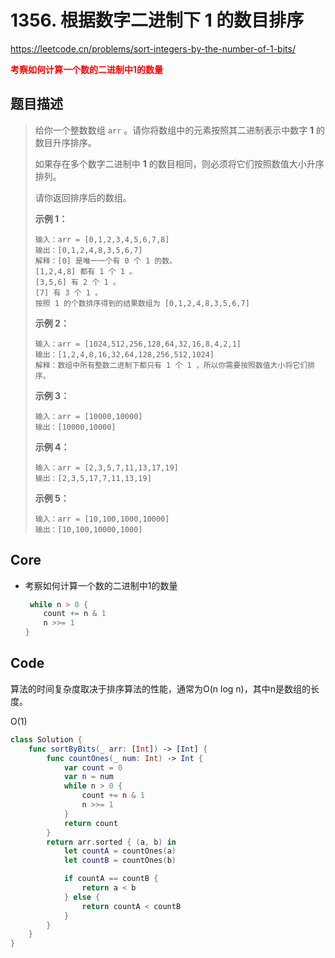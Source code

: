 # 1356. 根据数字二进制下 1 的数目排序

https://leetcode.cn/problems/sort-integers-by-the-number-of-1-bits/

**<font color=red>考察如何计算一个数的二进制中1的数量</font>**

## 题目描述

> 给你一个整数数组 `arr` 。请你将数组中的元素按照其二进制表示中数字 **1** 的数目升序排序。
>
> 如果存在多个数字二进制中 **1** 的数目相同，则必须将它们按照数值大小升序排列。
>
> 请你返回排序后的数组。
>
>  
>
> **示例 1：**
>
> ```
> 输入：arr = [0,1,2,3,4,5,6,7,8]
> 输出：[0,1,2,4,8,3,5,6,7]
> 解释：[0] 是唯一一个有 0 个 1 的数。
> [1,2,4,8] 都有 1 个 1 。
> [3,5,6] 有 2 个 1 。
> [7] 有 3 个 1 。
> 按照 1 的个数排序得到的结果数组为 [0,1,2,4,8,3,5,6,7]
> ```
>
> **示例 2：**
>
> ```
> 输入：arr = [1024,512,256,128,64,32,16,8,4,2,1]
> 输出：[1,2,4,8,16,32,64,128,256,512,1024]
> 解释：数组中所有整数二进制下都只有 1 个 1 ，所以你需要按照数值大小将它们排序。
> ```
>
> **示例 3：**
>
> ```
> 输入：arr = [10000,10000]
> 输出：[10000,10000]
> ```
>
> **示例 4：**
>
> ```
> 输入：arr = [2,3,5,7,11,13,17,19]
> 输出：[2,3,5,17,7,11,13,19]
> ```
>
> **示例 5：**
>
> ```
> 输入：arr = [10,100,1000,10000]
> 输出：[10,100,10000,1000]
> ```



## Core

- 考察如何计算一个数的二进制中1的数量

  ```swift
   while n > 0 {
      count += n & 1
      n >>= 1
  }
  ```

## Code

算法的时间复杂度取决于排序算法的性能，通常为O(n log n)，其中n是数组的长度。

O(1)

```swift
class Solution {
    func sortByBits(_ arr: [Int]) -> [Int] {
        func countOnes(_ num: Int) -> Int {
            var count = 0
            var n = num
            while n > 0 {
                count += n & 1
                n >>= 1
            }
            return count
        }
        return arr.sorted { (a, b) in
            let countA = countOnes(a)
            let countB = countOnes(b)

            if countA == countB {
                return a < b
            } else {
                return countA < countB
            }
        }
    }
}
```

